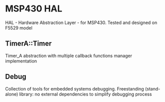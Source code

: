 # MSP430 HAL

HAL - Hardware Abstraction Layer - for MSP430. Tested and designed on F5529 model

## TimerA::Timer

Timer_A abstraction with multiple callback functions manager implementation

## Debug

Collection of tools for embedded systems debugging. Freestanding (stand-alone) library: no external dependencies to simplify debugging process